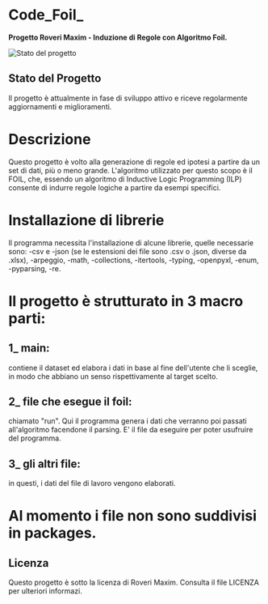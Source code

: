 # Code_Foil_

**Progetto Roveri Maxim - Induzione di Regole con Algoritmo Foil.**

![Stato del progetto](https://img.shields.io/badge/Stato-Sviluppo%20Attivo-brightgreen)

## Stato del Progetto
Il progetto è attualmente in fase di sviluppo attivo e riceve regolarmente aggiornamenti e miglioramenti.

# Descrizione
Questo progetto è volto alla generazione di regole ed ipotesi a partire da un set di dati, più o meno grande. L'algoritmo utilizzato per questo scopo è il FOIL, che, essendo un algoritmo di Inductive Logic Programming (ILP) consente di indurre regole logiche a partire da esempi specifici.

# Installazione di librerie
Il programma necessita l'installazione di alcune librerie, quelle necessarie sono: -csv e -json (se le estensioni dei file sono .csv o .json, diverse da .xlsx), -arpeggio, -math, -collections, -itertools, -typing, -openpyxl, -enum, -pyparsing, -re.

# Il progetto è strutturato in 3 macro parti:
## 1_ main:
contiene il dataset ed elabora i dati in base al fine dell'utente che li sceglie, in modo che abbiano un senso rispettivamente al target scelto.
## 2_ file che esegue il foil:
chiamato "run". Qui il programma genera i dati che verranno poi passati all'algoritmo facendone il parsing. E' il file da eseguire per poter usufruire del programma.
## 3_ gli altri file:
in questi, i dati del file di lavoro vengono elaborati.

# Al momento i file non sono suddivisi in packages.

## Licenza
Questo progetto è sotto la licenza di Roveri Maxim. Consulta il file LICENZA per ulteriori informazi.
